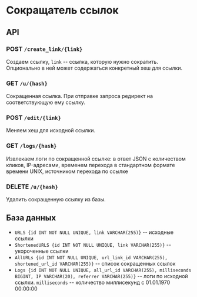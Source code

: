 # Сокращатель ссылок

## API

### POST `/create_link/{link}`
Создаем ссылку, `link` -- ссылка, которую нужно сократить. Опционально в ней может содержаться конкретный хеш для ссылки.

### GET `/u/{hash}`
Сокращенная ссылка. При отправке запроса редирект на соответствующую ему ссылку.

### POST `/edit/{link}`
Меняем хеш для исходной ссылки.

### GET `/logs/{hash}`
Извлекаем логи по сокращенной ссылке: в ответ JSON с количеством кликов, IP-адресами, временем перехода в стандартном формате времени UNIX, источником перехода по ссылке

### DELETE `/u/{hash}`
Удалить сокращенную ссылку из базы.

## База данных

* `URLS {id INT NOT NULL UNIQUE, link VARCHAR(255)}` -- исходные ссылки
* `ShortenedURLS {id INT NOT NULL UNIQUE, link VARCHAR(255)}` -- укороченные ссылки
* `AllURLs {id INT NOT NULL UNIQUE, url_link_id VARCHAR(255), shortened_url_id VARCHAR(255)}` -- список сокращенных ссылок
* `Logs {id INT NOT NULL UNIQUE, all_url_id VARCHAR(255), milliseconds BIGINT, IP VARCHAR(20), referrer VARCHAR(255)}` -- логи по исходной ссылки. `milliseconds` --  количество миллисекунд с 01.01.1970 00:00:00




